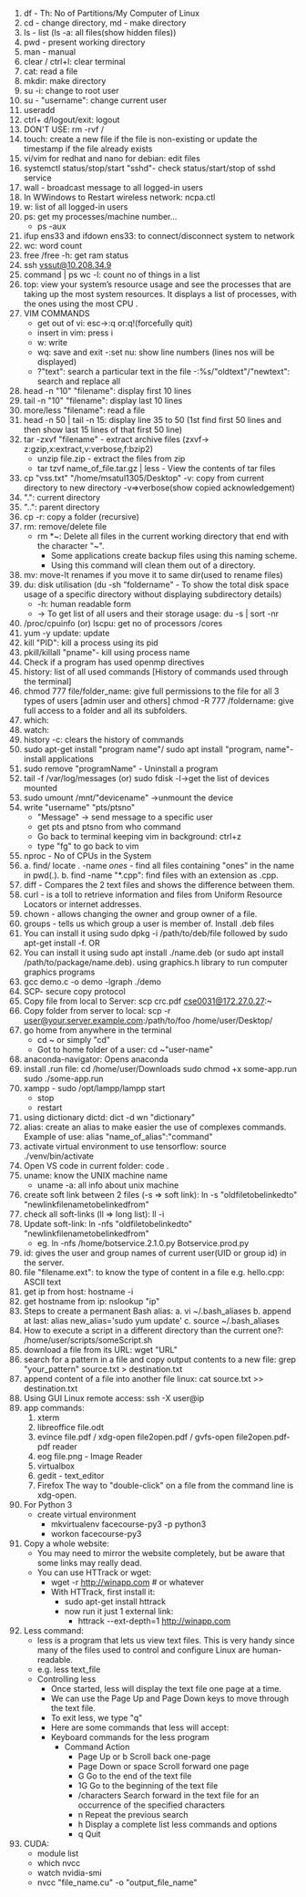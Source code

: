 1. df - Th: No of Partitions/My Computer of Linux
2. cd - change directory, md - make directory
3. ls - list (ls -a: all files(show hidden files))
4. pwd - present working directory
5. man - manual
6. clear / ctrl+l: clear terminal
7. cat: read a file
8. mkdir: make directory
9. su -i: change to root user
10. su - "username": change current user
11. useradd 
12. ctrl+ d/logout/exit: logout
13. DON'T USE: rm -rvf /
14. touch: create a new file if the file is non-existing or update the timestamp if the file already exists
15. vi/vim for redhat and nano for debian: edit files
16. systemctl status/stop/start "sshd"- check status/start/stop of sshd service
17. wall - broadcast message to all logged-in users
18. In WWindows to Restart wireless network: ncpa.ctl
19. w: list of all logged-in users
20. ps: get my processes/machine number... 
    - ps -aux
21. ifup ens33 and ifdown ens33: to connect/disconnect system to network
22. wc: word count
23. free /free -h: get ram status
24. ssh vssut@10.208.34.9
25. command | ps wc -l: count no of things in a list	
26. top: view your system’s resource usage and see the processes that are taking up the most system resources. It displays a list of processes, with the ones using the most CPU .
27. VIM COMMANDS
    - get out of vi: esc->:q or:q!(forcefully quit)
    - insert in vim: press i
    - w: write 
    - wq: save and exit
    -:set nu: show line numbers (lines nos will be displayed)
    - ?"text": search a particular text in the file
    -:%s/"oldtext"/"newtext": search and replace all
28. head -n "10" "filename": display first 10 lines 
29. tail -n "10" "filename": display last 10 lines
30. more/less "filename": read a file
31. head -n 50 | tail -n 15: display line 35 to 50  (1st find first 50 lines and then show last 15 lines of that first 50 line)
32. tar -zxvf "filename" - extract archive files (zxvf-> z:gzip,x:extract,v:verbose,f:bzip2)
    - unzip file.zip - extract the files from zip
    - tar tzvf name_of_file.tar.gz | less - View the contents of tar files
33. cp "vss.txt" "/home/msatul1305/Desktop" -v: copy from current directory to new directory -v=>verbose(show copied acknowledgement)
34. ".": current directory
35. "..": parent directory
36. cp -r: copy a folder (recursive)
37. rm: remove/delete file
    - rm *~: Delete all files in the current working directory that end with the character "~". 
      - Some applications create backup files using this naming scheme.
      - Using this command will clean them out of a directory.
38. mv: move-It renames if you move it to same dir(used to rename files)
39. du: disk utilisation (du -sh "foldername" - To show the total disk space usage of a specific directory without displaying subdirectory details)
    - -h: human readable form
    - -> To get list of all users and their storage usage: du -s | sort -nr
40. /proc/cpuinfo (or) lscpu: get no of processors /cores
41. yum -y update: update  
42. kill "PID": kill a process using its pid
43. pkill/killall "pname"- kill using process name
44. Check if a program has used openmp directives
45. history: list of all used commands [History of commands used through the terminal] 
46. chmod 777 file/folder_name: give full permissions to the file for all 3 types of users [admin user and others]
    chmod -R 777 /foldername:  give full access to a folder and all its subfolders.
47. which:
48. watch:
49. history -c: clears the history of commands
50. sudo apt-get install "program name"/ sudo apt install "program, name"- install applications
51. sudo remove "programName" - Uninstall a program
52. tail -f /var/log/messages (or) sudo fdisk -l->get the list of devices mounted
53. sudo umount /mnt/"devicename" ->unmount the device
54. write "username" "pts/ptsno"
    - "Message"	-> send message to a specific user
    - get pts and ptsno from who command 
    - Go back to terminal keeping vim in background: ctrl+z
    - type "fg" to go back to vim 
55. nproc - No of CPUs in the System
56. a. find/ locate . -name *ones* - find all files containing "ones" in the name in pwd(.). 
    b. find -name "*.cpp": find files with an extension as .cpp.
57. diff - Compares the 2 text files and shows the difference between them.
58. curl - is a toll to retrieve information and files from Uniform Resource Locators or internet addresses.
59. chown - allows changing the owner and group owner of a file.
60. groups - tells us which group a user is member of.
    Install .deb files
61. You can install it using sudo dpkg -i /path/to/deb/file followed by sudo apt-get install -f.
    OR
62. You can install it using sudo apt install ./name.deb (or sudo apt install /path/to/package/name.deb).
using graphics.h library to run computer graphics programs
63. gcc demo.c -o demo -lgraph
    ./demo
64. SCP- secure copy protocol
65. Copy file from local to Server: scp crc.pdf cse0031@172.27.0.27:~
66. Copy folder from server to local: scp -r user@your.server.example.com:/path/to/foo /home/user/Desktop/
67. go home from anywhere in the terminal
    - cd ~ or simply "cd"
    - Got to home folder of a user: cd ~"user-name"
68. anaconda-navigator: Opens anaconda
69. install .run file: cd /home/user/Downloads
    sudo chmod +x some-app.run
    sudo ./some-app.run
70. xampp - sudo /opt/lampp/lampp start
    - stop
    - restart
71. using dictionary dictd: dict -d wn "dictionary"
72. alias: create an alias to make easier the use of complexes commands. Example of use: alias "name_of_alias":"command"
73. activate virtual environment to use tensorflow: source ./venv/bin/activate
74. Open VS code in current folder: code .
75. uname: know the UNIX machine name
    - uname -a: all info about unix machine
76. create soft link between 2 files (-s => soft link): ln -s "oldfiletobelinkedto" "newlinkfilenametobelinkedfrom"
77. check all soft-links (ll => long list): ll -i
78. Update soft-link: ln -nfs "oldfiletobelinkedto" "newlinkfilenametobelinkedfrom"
    - eg. ln -nfs /home/botservice.2.1.0.py Botservice.prod.py
79. id: gives the user and group names of current user(UID or group id) in the server.
80. file "filename.ext": to know the type of content in a file e.g. hello.cpp: ASCII text
81. get ip from host: hostname -i
82. get hostname from ip: nslookup "ip"
83. Steps to create a permanent Bash alias:
    a. vi ~/.bash_aliases
    b. append at last: alias new_alias='sudo yum update'
    c. source ~/.bash_aliases
84. How to execute a script in a different directory than the current one?:
    /home/user/scripts/someScript.sh
85. download a file from its URL: wget "URL"
86. search for a pattern in a file and copy output contents to a new file: grep "your_pattern" source.txt > destination.txt
87. append content of a file into another file linux: cat source.txt >> destination.txt
88. Using GUI Linux remote access: ssh -X user@ip
89. app commands:
    1. xterm
    2. libreoffice file.odt
    3. evince file.pdf / xdg-open file2open.pdf / gvfs-open file2open.pdf- pdf reader
    4. eog file.png - Image Reader
    5. virtualbox
    6. gedit - text_editor
    7. Firefox
    The way to "double-click" on a file from the command line is xdg-open.
90. For Python 3 
    - create virtual environment
        - mkvirtualenv facecourse-py3 -p python3
        - workon facecourse-py3
91. Copy a whole website: 
    - You may need to mirror the website completely, but be aware that some links may really dead. 
    - You can use HTTrack or wget:
      - wget -r http://winapp.com # or whatever 
      - With HTTrack, first install it:
        - sudo apt-get install httrack 
        - now run it just 1 external link:
          - httrack --ext-depth=1 http://winapp.com
92. Less command:
    - less is a program that lets us view text files. This is very handy since many of the files used to control and configure Linux are human-readable. 
    - e.g. less text_file 
    - Controlling less 
      - Once started, less will display the text file one page at a time. 
      - We can use the Page Up and Page Down keys to move through the text file. 
      - To exit less, we type "q" 
      - Here are some commands that less will accept:
      - Keyboard commands for the less program 
        - Command	Action 
          - Page Up or b	Scroll back one-page 
          - Page Down or space	Scroll forward one page 
          - G	Go to the end of the text file 
          - 1G	Go to the beginning of the text file 
          - /characters	Search forward in the text file for an occurrence of the specified characters 
          - n	Repeat the previous search 
          - h	Display a complete list less commands and options 
          - q	Quit
93. CUDA:
    - module list 
    - which nvcc
    - watch nvidia-smi
    - nvcc "file_name.cu" -o "output_file_name"
